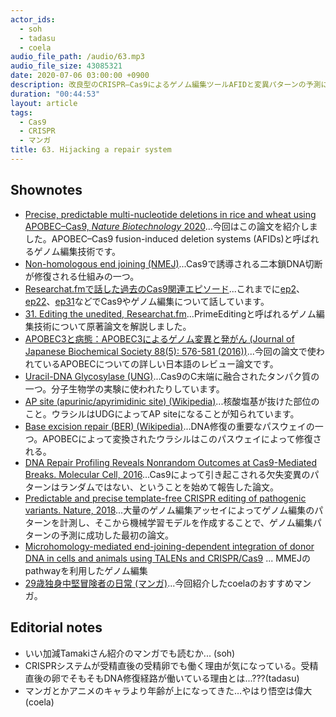 ```yaml
---
actor_ids:
  - soh
  - tadasu
  - coela
audio_file_path: /audio/63.mp3
audio_file_size: 43085321
date: 2020-07-06 03:00:00 +0900
description: 改良型のCRISPR–Cas9によるゲノム編集ツールAFIDと変異パターンの予測について原著論文を紹介しました。
duration: "00:44:53"
layout: article
tags:
  - Cas9
  - CRISPR
  - マンガ
title: 63. Hijacking a repair system
---
```


## Shownotes
- [Precise, predictable multi-nucleotide deletions in rice and wheat using APOBEC–Cas9, *Nature Biotechnology* 2020](https://www.nature.com/articles/s41587-020-0566-4)...今回はこの論文を紹介しました。APOBEC–Cas9 fusion-induced deletion systems (AFIDs)と呼ばれるゲノム編集技術です。
- [Non-homologous end joining (NMEJ)](https://en.wikipedia.org/wiki/Non-homologous_end_joining)...Cas9で誘導される二本鎖DNA切断が修復される仕組みの一つ。
- [Researchat.fmで話した過去のCas9関連エピソード](https://researchat.fm)...これまでに[ep2](https://researchat.fm/episode/2)、[ep22](https://researchat.fm/episode/22)、[ep31](https://researchat.fm/episode/31)などでCas9やゲノム編集について話しています。
- [31. Editing the unedited, Researchat.fm](https://researchat.fm/episode/31)...PrimeEditingと呼ばれるゲノム編集技術について原著論文を解説しました。
- [APOBEC3と病態：APOBEC3によるゲノム変異と発がん (Journal of Japanese Biochemical Society 88(5): 576-581 (2016))](https://seikagaku.jbsoc.or.jp/10.14952/SEIKAGAKU.2016.880576/data/index.html)...今回の論文で使われているAPOBECについての詳しい日本語のレビュー論文です。
- [Uracil-DNA Glycosylase (UNG)](https://lifescience.toyobo.co.jp/detail/detail.php?product_detail_id=261)...Cas9のC末端に融合されたタンパク質の一つ。分子生物学の実験に使われたりしています。
- [AP site (apurinic/apyrimidinic site) (Wikipedia)](https://en.wikipedia.org/wiki/AP_site)...核酸塩基が抜けた部位のこと。ウラシルはUDGによってAP siteになることが知られています。
- [Base excision repair (BER) (Wikipedia)](https://en.wikipedia.org/wiki/Base_excision_repair)...DNA修復の重要なパスウェイの一つ。APOBECによって変換されたウラシルはこのパスウェイによって修復される。
- [DNA Repair Profiling Reveals Nonrandom Outcomes at Cas9-Mediated Breaks. Molecular Cell, 2016](https://pubmed.ncbi.nlm.nih.gov/27499295/)...Cas9によって引き起こされる欠失変異のパターンはランダムではない、ということを始めて報告した論文。
- [Predictable and precise template-free CRISPR editing of pathogenic variants. Nature, 2018](https://www.nature.com/articles/s41586-018-0686-x)...大量のゲノム編集アッセイによってゲノム編集のパターンを計測し、そこから機械学習モデルを作成することで、ゲノム編集パターンの予測に成功した最初の論文。
- [Microhomology-mediated end-joining-dependent integration of donor DNA in cells and animals using TALENs and CRISPR/Cas9](https://www.nature.com/articles/ncomms6560) ... MMEJのpathwayを利用したゲノム編集
- [29歳独身中堅冒険者の日常 (マンガ)](https://www.amazon.co.jp/dp/B01GPQWG1S/?tag=researchatf04-22)...今回紹介したcoelaのおすすめマンガ。

## Editorial notes
- いい加減Tamakiさん紹介のマンガでも読むか... (soh)
- CRISPRシステムが受精直後の受精卵でも働く理由が気になっている。受精直後の卵でそもそもDNA修復経路が働いている理由とは...???(tadasu)
- マンガとかアニメのキャラより年齢が上になってきた…やはり悟空は偉大(coela)
